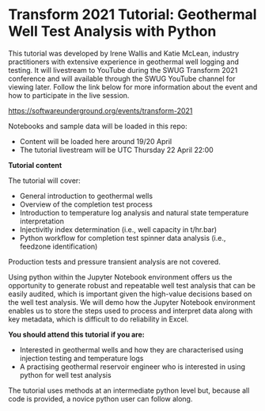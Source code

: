 # Transform 2021 Tutorial: Geothermal Well Test Analysis with Python

This tutorial was developed by Irene Wallis and Katie McLean, industry practitioners with extensive experience in geothermal well logging and testing. It will livestream to YouTube during the SWUG Transform 2021 conference and will available through the SWUG YouTube channel for viewing later. Follow the link below for more information about the event and how to participate in the live session. 

https://softwareunderground.org/events/transform-2021

Notebooks and sample data will be loaded in this repo:
- Content will be loaded here around 19/20 April
- The tutorial livestream will be UTC Thursday 22 April 22:00

**Tutorial content**

The tutorial will cover: 
- General introduction to geothermal wells
- Overview of the completion test process 
- Introduction to temperature log analysis and natural state temperature interpretation
- Injectivitly index determination (i.e., well capacity in t/hr.bar)
- Python workflow for completion test spinner data analysis (i.e., feedzone identification)

Production tests and pressure transient analysis are not covered. 

Using python within the Jupyter Notebook environment offers us the opportunity to generate robust and repeatable well test analysis that can be easily audited, which is important given the high-value decisions based on the well test analysis.
We will demo how the Jupyter Notebook environment enables us to store the steps used to process and interpret data along with key metadata, which is difficult to do reliability in Excel. 

**You should attend this tutorial if you are:**
- Interested in geothermal wells and how they are characterised using injection testing and temperature logs
- A practising geothermal reservoir engineer who is interested in using python for well test analysis

The tutorial uses methods at an intermediate python level but, because all code is provided, a novice python user can follow along.   
